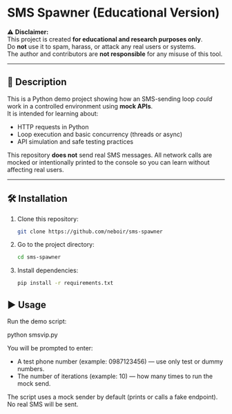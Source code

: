 # SMS Spawner (Educational Version)

⚠️ **Disclaimer:**  
This project is created **for educational and research purposes only**.  
Do **not** use it to spam, harass, or attack any real users or systems.  
The author and contributors are **not responsible** for any misuse of this tool.

---

## 📘 Description
This is a Python demo project showing how an SMS-sending loop *could* work in a controlled environment using **mock APIs**.  
It is intended for learning about:
- HTTP requests in Python  
- Loop execution and basic concurrency (threads or async)  
- API simulation and safe testing practices

This repository **does not** send real SMS messages. All network calls are mocked or intentionally printed to the console so you can learn without affecting real users.

---
## 🛠️ Installation

1. Clone this repository:
   ```bash
   git clone https://github.com/neboir/sms-spawner
2. Go to the project directory:
   ```bash
   cd sms-spawner
3. Install dependencies:
    ```bash
   pip install -r requirements.txt


## ▶️ Usage

Run the demo script:

python smsvip.py

You will be prompted to enter:

- A test phone number (example: 0987123456) — use only test or dummy numbers.  
- The number of iterations (example: 10) — how many times to run the mock send.

The script uses a mock sender by default (prints or calls a fake endpoint).  
No real SMS will be sent.
